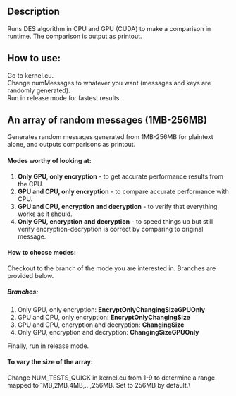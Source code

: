 ## Description
Runs DES algorithm in CPU and GPU (CUDA) to make a comparison in runtime. The comparison is output as printout.
## How to use:
Go to kernel.cu.\
Change numMessages to whatever you want (messages and keys are randomly generated).\
Run in release mode for fastest results.

## An array of random messages (1MB-256MB)
Generates random messages generated from 1MB-256MB for plaintext alone, and outputs comparisons as printout.
#### Modes worthy of looking at:
1. **Only GPU, only encryption** - to get accurate performance results from the CPU.
2. **GPU and CPU, only encryption** - to compare accurate performance with CPU.
3. **GPU and CPU, encryption and decryption** - to verify that everything works as it should.
4. **Only GPU, encryption and decryption** - to speed things up but still verify encryption-decryption is correct by comparing to original message.

#### How to choose modes:
Checkout to the branch of the mode you are interested in. Branches are provided below.
##### Branches:
1. Only GPU, only encryption: **EncryptOnlyChangingSizeGPUOnly**
2. GPU and CPU, only encryption: **EncryptOnlyChangingSize**
3. GPU and CPU, encryption and decryption: **ChangingSize**
4. Only GPU, encryption and decryption: **ChangingSizeGPUOnly**

Finally, run in release mode.
#### To vary the size of the array:
Change NUM_TESTS_QUICK in kernel.cu from 1-9 to determine a range mapped to 1MB,2MB,4MB,...,256MB. Set to 256MB by default.\

